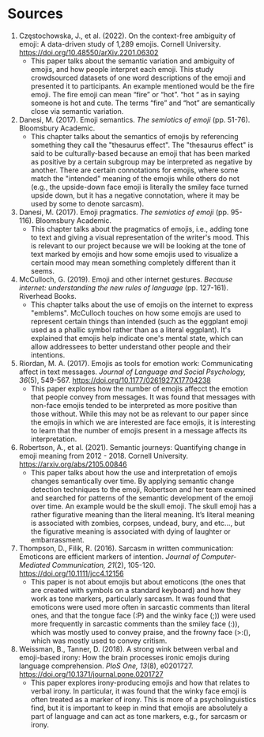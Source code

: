 # Sources

1. Częstochowska, J., et al. (2022). On the context-free ambiguity of emoji: A data-driven study of 1,289 emojis. Cornell University. https://doi.org/10.48550/arXiv.2201.06302
    - This paper talks about the semantic variation and ambiguity of emojis, and how people interpret each emoji. This study crowdsourced datasets of one word descriptions of the emoji and presented it to participants. An example mentioned would be the fire emoji. The fire emoji can mean “fire” or “hot”. “hot “ as in saying someone is hot and cute. The terms “fire” and “hot” are semantically close via semantic variation.
2. Danesi, M. (2017). Emoji semantics. _The semiotics of emoji_ (pp. 51-76). Bloomsbury Academic.
    - This chapter talks about the semantics of emojis by referencing something they call the "thesaurus effect". The "thesaurus effect" is said to be culturally-based because an emoji that has been marked as positive by a certain subgroup may be interpreted as negative by another. There are certain connotations for emojis, where some match the "intended" meaning of the emojis while others do not (e.g., the upside-down face emoji is literally the smiley face turned upside down, but it has a negative connotation, where it may be used by some to denote sarcasm).
3. Danesi, M. (2017). Emoji pragmatics. _The semiotics of emoji_ (pp. 95-116). Bloomsbury Academic.
    - This chapter talks about the pragmatics of emojis, i.e., adding tone to text and giving a visual representation of the writer's mood. This is relevant to our project because we will be looking at the tone of text marked by emojis and how some emojis used to visualize a certain mood may mean something completely different than it seems.
4. McCulloch, G. (2019). Emoji and other internet gestures. _Because internet: understanding the new rules of language_ (pp. 127-161). Riverhead Books.
    - This chapter talks about the use of emojis on the internet to express "emblems". McCulloch touches on how some emojis are used to represent certain things than intended (such as the eggplant emoji used as a phallic symbol rather than as a literal eggplant). It's explained that emojis help indicate one's mental state, which can allow addressees to better understand other people and their intentions.
5. Riordan, M. A. (2017). Emojis as tools for emotion work: Communicating affect in text messages. _Journal of Language and Social Psychology, 36_(5), 549-567. https://doi.org/10.1177/0261927X17704238
    - This paper explores how the number of emojis affecct the emotion that people convey from messages. It was found that messages with non-face emojis tended to be interpreted as more positive than those without. While this may not be as relevant to our paper since the emojis in which we are interested are face emojis, it is interesting to learn that the number of emojis present in a message affects its interpretation. 
6. Robertson, A., et al. (2021). Semantic journeys: Quantifying change in emoji meaning from 2012 - 2018. Cornell University. https://arxiv.org/abs/2105.00846
    - This paper talks about how the use and interpretation of emojis changes semantically over time. By applying semantic change detection techniques to the emoji, Robertson and her team examined and searched for patterns of the semantic development of the emoji over time. An example would be the skull emoji. The skull emoji has a rather figurative meaning than the literal meaning. It’s literal meaning is associated with zombies, corpses, undead, bury, and etc…, but the figurative meaning is associated with dying of laughter or embarrassment.
7. Thompson, D., Filik, R. (2016). Sarcasm in written communication: Emoticons are efficient markers of intention. _Journal of Computer-Mediated Communication, 21_(2), 105-120. https://doi.org/10.1111/jcc4.12156
    - This paper is not about emojis but about emoticons (the ones that are created with symbols on a standard keyboard) and how they work as tone markers, particularly sarcasm. It was found that emoticons were used more often in sarcastic comments than literal ones, and that the tongue face (:P) and the winky face (;)) were used more frequently in sarcastic comments than the smiley face (:)), which was mostly used to convey praise, and the frowny face (>:(), which was mostly used to convey critism.
8. Weissman, B., Tanner, D. (2018). A strong wink between verbal and emoji-based irony: How the brain processes ironic emojis during language comprehension. _PloS One, 13_(8), e0201727. https://doi.org/10.1371/journal.pone.0201727
    - This paper explores irony-producing emojis and how that relates to verbal irony. In particular, it was found that the winky face emoji is often treated as a marker of irony. This is more of a psycholinguistics find, but it is important to keep in mind that emojis are absolutely a part of language and can act as tone markers, e.g., for sarcasm or irony.
